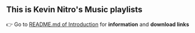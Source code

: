 ## This is Kevin Nitro's Music playlists

👉 Go to [README.md of Introduction]() for **information** and **download links**

